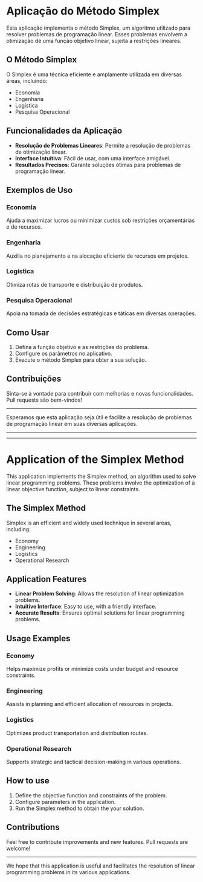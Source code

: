 # Aplicação do Método Simplex

Esta aplicação implementa o método Simplex, um algoritmo utilizado para resolver problemas de programação linear. Esses problemas envolvem a otimização de uma função objetivo linear, sujeita a restrições lineares.

## O Método Simplex

O Simplex é uma técnica eficiente e amplamente utilizada em diversas áreas, incluindo:

- Economia
- Engenharia
- Logística
- Pesquisa Operacional

## Funcionalidades da Aplicação

- **Resolução de Problemas Lineares**: Permite a resolução de problemas de otimização linear.
- **Interface Intuitiva**: Fácil de usar, com uma interface amigável.
- **Resultados Precisos**: Garante soluções ótimas para problemas de programação linear.

## Exemplos de Uso

### Economia
Ajuda a maximizar lucros ou minimizar custos sob restrições orçamentárias e de recursos.

### Engenharia
Auxilia no planejamento e na alocação eficiente de recursos em projetos.

### Logística
Otimiza rotas de transporte e distribuição de produtos.

### Pesquisa Operacional
Apoia na tomada de decisões estratégicas e táticas em diversas operações.

## Como Usar

1. Defina a função objetivo e as restrições do problema.
2. Configure os parâmetros no aplicativo.
3. Execute o método Simplex para obter a sua solução.

## Contribuições

Sinta-se à vontade para contribuir com melhorias e novas funcionalidades. Pull requests são bem-vindos!

---

Esperamos que esta aplicação seja útil e facilite a resolução de problemas de programação linear em suas diversas aplicações.

***
***

# Application of the Simplex Method

This application implements the Simplex method, an algorithm used to solve linear programming problems. These problems involve the optimization of a linear objective function, subject to linear constraints.

## The Simplex Method

Simplex is an efficient and widely used technique in several areas, including:

- Economy
- Engineering
- Logistics
- Operational Research

## Application Features

- **Linear Problem Solving**: Allows the resolution of linear optimization problems.
- **Intuitive Interface**: Easy to use, with a friendly interface.
- **Accurate Results**: Ensures optimal solutions for linear programming problems.

## Usage Examples

### Economy
Helps maximize profits or minimize costs under budget and resource constraints.

### Engineering
Assists in planning and efficient allocation of resources in projects.

### Logistics
Optimizes product transportation and distribution routes.

### Operational Research
Supports strategic and tactical decision-making in various operations.

## How to use

1. Define the objective function and constraints of the problem.
2. Configure parameters in the application.
3. Run the Simplex method to obtain the your solution.

## Contributions

Feel free to contribute improvements and new features. Pull requests are welcome!

---

We hope that this application is useful and facilitates the resolution of linear programming problems in its various applications.
